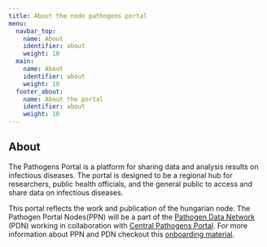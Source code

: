 ```yaml
---
title: About the node pathogens portal
menu:
  navbar_top:
    name: About
    identifier: about
    weight: 10
  main:
    name: About
    identifier: about
    weight: 10
  footer_about:
    name: About the portal
    identifier: about
    weight: 10
---
```


## About

The Pathogens Portal is a platform for sharing data and analysis results on infectious diseases. The portal is designed to be a regional hub for researchers, public health officials, and the general public to access and share data on infectious diseases.

This portal reflects the work and publication of the hungarian node.
The Pathogen Portal Nodes(PPN) will be a part of the <a target="_blank" href="https://pathogendatanetwork.org/">Pathogen Data Network</a> (PDN) working in collaboration with <a target="_blank" href="https://www.pathogensportal.org/">Central Pathogens Portal</a>. For more information about PPN and PDN checkout this <a href="/docs/Onboarding_Introduction.pdf">onboarding material</a>.
